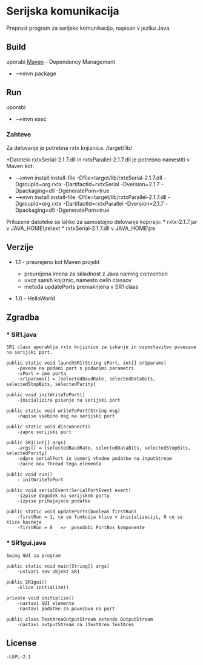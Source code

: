# Serijska komunikacija

Preprost program za serijsko komunikacijo, napisan v jeziku Java.

## Build

uporabi
[Maven](https://maven.apache.org/) - Dependency Management
* -->mvn package

## Run
uporabi
* -->mvn exec

### Zahteve

Za delovanje je potrebna rxtx knjiznica.
/target/lib/

*Datoteki rxtxSerial-2.1.7.dll in rxtxParallel-2.1.7.dll je potrebno namestiti v Maven kot:
* -->mvn install:install-file -Dfile=target/lib/rxtxSerial-2.1.7.dll -DgroupId=org.rxtx -DartifactId=rxtxSerial  -Dversion=2.1.7 -Dpackaging=dll -DgeneratePom=true
* -->mvn install:install-file -Dfile=target/lib/rxtxParallel-2.1.7.dll -DgroupId=org.rxtx -DartifactId=rxtxParallel  -Dversion=2.1.7 -Dpackaging=dll -DgeneratePom=true


Prilozene datoteke se lahko za samostojno delovanje kopirajo:
	* rxtx-2.1.7.jar	v	JAVA_HOME\jre\ext
	* rxtxSerial-2.1.7.dll	v	JAVA_HOME\jre


## Verzije

* 1.1 - preurejeno kot Maven projekt
	 - preurejena imena za skladnost z Java naming convention
	 - uvoz samih knjiznic, namesto celih classov
	 - metoda updatePorts premaknjena v SR1 class

* 1.0 - HelloWorld


## Zgradba

### * SR1.java

	SR1 class uporablja rxtx knjiznico za iskanje in vzpostavitev povezave na serijski port.
	
	public static void launchSR1(String sPort, int[] sr1params)
		-poveze na podani port s podanimi parametri
		-sPort = ime porta
		-sr1params[] = [selectedBaudRate, selectedDataBits, selectedStopBits, selectedParity]
		
	public void initWriteToPort()
		-inicializira pisanje na serijski port
		
	public static void writeToPort(String msg)
		-napise vsebino msg na serijski port
		
	public static void disconnect()
		-zapre serijski port
		
	public SR1(int[] args)
		-args[] = [selectedBaudRate, selectedDataBits, selectedStopBits, selectedParity]
		-odpre serialPort in usmeri vhodne podatke na inputStream
		-zacne nov Thread tega elementa
		
	public void run()
		- initWriteToPort
		
	public void serialEvent(SerialPortEvent event)
		-izpise dogodek na serijskem portu
		-izpise prihajajoce podatke 
		
	public static void updatePorts(boolean firstRun)
		-firstRun = 1, ce se funkcija klice v inicializaciji, 0 ce se klice kasneje
		-firstRun = 0 	=>	posodobi PortBox komponente
		
### * SR1gui.java

	Swing GUI za program
	
	public static void main(String[] args)
		-ustvari nov objekt SR1
		
	public SR1gui()
		-klice initialize()
		
	private void initialize()
		-nastavi GUI elemente
		-nastavi podatke za povezavo na port
	
	public class TextAreaOutputStream extends OutputStream
		-nastavi outputStream na JTextArea TextArea

## License

	-LGPL-2.1
	




